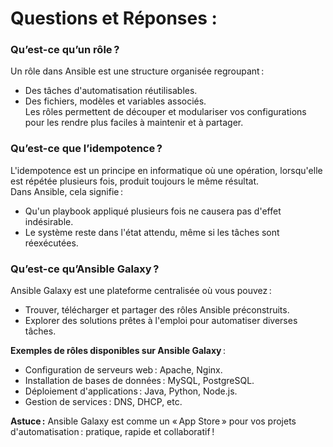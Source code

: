# Questions et Réponses :

### Qu’est-ce qu’un rôle ?

Un rôle dans Ansible est une structure organisée regroupant :
- Des tâches d'automatisation réutilisables.
- Des fichiers, modèles et variables associés.  
Les rôles permettent de découper et modulariser vos configurations pour les rendre plus faciles à maintenir et à partager.

### Qu’est-ce que l’idempotence ?

L'idempotence est un principe en informatique où une opération, lorsqu'elle est répétée plusieurs fois, produit toujours le même résultat.  
Dans Ansible, cela signifie :
- Qu'un playbook appliqué plusieurs fois ne causera pas d'effet indésirable.  
- Le système reste dans l'état attendu, même si les tâches sont réexécutées.

### Qu’est-ce qu’Ansible Galaxy ?

Ansible Galaxy est une plateforme centralisée où vous pouvez :
- Trouver, télécharger et partager des rôles Ansible préconstruits.  
- Explorer des solutions prêtes à l'emploi pour automatiser diverses tâches.

**Exemples de rôles disponibles sur Ansible Galaxy** :
- Configuration de serveurs web : Apache, Nginx.
- Installation de bases de données : MySQL, PostgreSQL.
- Déploiement d'applications : Java, Python, Node.js.
- Gestion de services : DNS, DHCP, etc.

**Astuce :** Ansible Galaxy est comme un « App Store » pour vos projets d'automatisation : pratique, rapide et collaboratif !